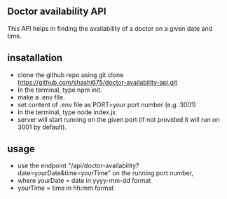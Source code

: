 ## Doctor availability API
This API helps in finding the availability of a doctor on a given date and time.

## insatallation

 - clone the github repo using 
git clone https://github.com/shashi675/doctor-availability-api.git
 - In the terminal, type npm init.
 - make a .env file.
 - set content of .env file as
	 PORT=your port number (e.g. 3001)
 - In the terminal, type node index.js
 - server will start running on the given port (if not provided it will run on 3001 by default).

## usage

 - use the endpoint "/api/doctor-availability?date=yourDate&time=yourTime" on the running port number,
 - where yourDate = date in yyyy-mm-dd format
 - yourTime = time in hh:mm format
